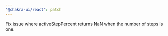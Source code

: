 ```yaml
---
"@chakra-ui/react": patch
---
```


Fix issue where activeStepPercent returns NaN when the number of steps is one.
